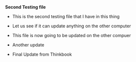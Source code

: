 **Second Testing file**

- This is the second testing file that I have in this thing
- Let us see if it can update anything on the other computer



- This file is now going to be updated on the other compuer
- Another update


- Final Update from Thinkbook 